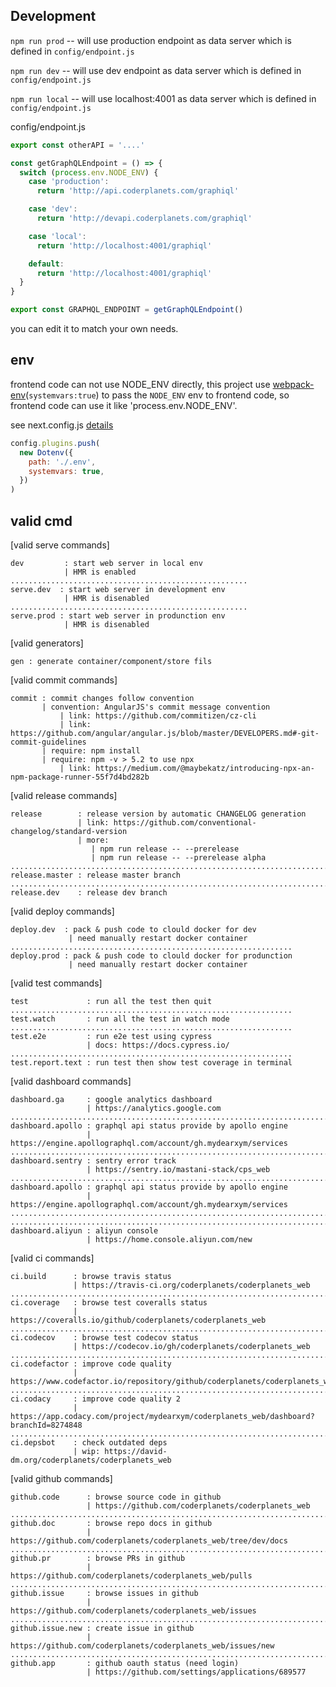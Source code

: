 ## Development

`npm run prod` -- will use production endpoint as data server which is defined in `config/endpoint.js`

`npm run dev` -- will use dev endpoint as data server which is defined in `config/endpoint.js`

`npm run local` -- will use localhost:4001 as data server which is defined in `config/endpoint.js`

config/endpoint.js

```js
export const otherAPI = '....'

const getGraphQLEndpoint = () => {
  switch (process.env.NODE_ENV) {
    case 'production':
      return 'http://api.coderplanets.com/graphiql'

    case 'dev':
      return 'http://devapi.coderplanets.com/graphiql'

    case 'local':
      return 'http://localhost:4001/graphiql'

    default:
      return 'http://localhost:4001/graphiql'
  }
}

export const GRAPHQL_ENDPOINT = getGraphQLEndpoint()
```

you can edit it to match your own needs.

## env

frontend code can not use NODE_ENV directly, this project use [webpack-env](https://github.com/mrsteele/dotenv-webpack)(`systemvars:true`) to pass the `NODE_ENV` env to frontend code, so frontend code can use it like 'process.env.NODE_ENV'.

see next.config.js [details](https://github.com/mydearxym/mastani_web/blob/dev/next.config.js#L56-L60)

```js
config.plugins.push(
  new Dotenv({
    path: './.env',
    systemvars: true,
  })
)
```

## valid cmd

[valid serve commands]

```
dev         : start web server in local env
            | HMR is enabled
.....................................................
serve.dev  : start web server in development env
            | HMR is disenabled
.....................................................
serve.prod : start web server in produnction env
            | HMR is disenabled
```

[valid generators]

```
gen : generate container/component/store fils
```

[valid commit commands]

```
commit : commit changes follow convention
       | convention: AngularJS's commit message convention
           | link: https://github.com/commitizen/cz-cli
           | link: https://github.com/angular/angular.js/blob/master/DEVELOPERS.md#-git-commit-guidelines
       | require: npm install
       | require: npm -v > 5.2 to use npx
           | link: https://medium.com/@maybekatz/introducing-npx-an-npm-package-runner-55f7d4bd282b
```

[valid release commands]

```
release        : release version by automatic CHANGELOG generation
               | link: https://github.com/conventional-changelog/standard-version
               | more:
                  | npm run release -- --prerelease
                  | npm run release -- --prerelease alpha
.................................................................................
release.master : release master branch
.................................................................................
release.dev    : release dev branch
```

[valid deploy commands]

```
deploy.dev  : pack & push code to clould docker for dev
             | need manually restart docker container
...............................................................
deploy.prod : pack & push code to clould docker for produnction
             | need manually restart docker container
```

[valid test commands]

```
test             : run all the test then quit
...............................................................
test.watch       : run all the test in watch mode
...............................................................
test.e2e         : run e2e test using cypress
                 | docs: https://docs.cypress.io/
...............................................................
test.report.text : run test then show test coverage in terminal
```

[valid dashboard commands]

```
dashboard.ga     : google analytics dashboard
                 | https://analytics.google.com
.................................................................................
dashboard.apollo : graphql api status provide by apollo engine
                 | https://engine.apollographql.com/account/gh.mydearxym/services
.................................................................................
dashboard.sentry : sentry error track
                 | https://sentry.io/mastani-stack/cps_web
.................................................................................
dashboard.apollo : graphql api status provide by apollo engine
                 | https://engine.apollographql.com/account/gh.mydearxym/services
.................................................................................
.................................................................................
dashboard.aliyun : aliyun console
                 | https://home.console.aliyun.com/new
```

[valid ci commands]

```
ci.build      : browse travis status
              | https://travis-ci.org/coderplanets/coderplanets_web
..........................................................................
ci.coverage   : browse test coveralls status
              | https://coveralls.io/github/coderplanets/coderplanets_web
..........................................................................
ci.codecov    : browse test codecov status
              | https://codecov.io/gh/coderplanets/coderplanets_web
..........................................................................
ci.codefactor : improve code quality
              | https://www.codefactor.io/repository/github/coderplanets/coderplanets_web
..........................................................................
ci.codacy     : improve code quality 2
              | https://app.codacy.com/project/mydearxym/coderplanets_web/dashboard?branchId=8274848
..........................................................................
ci.depsbot    : check outdated deps
              | wip: https://david-dm.org/coderplanets/coderplanets_web
```

[valid github commands]

```
github.code      : browse source code in github
                 | https://github.com/coderplanets/coderplanets_web
....................................................................................
github.doc       : browse repo docs in github
                 | https://github.com/coderplanets/coderplanets_web/tree/dev/docs
....................................................................................
github.pr        : browse PRs in github
                 | https://github.com/coderplanets/coderplanets_web/pulls
....................................................................................
github.issue     : browse issues in github
                 | https://github.com/coderplanets/coderplanets_web/issues
....................................................................................
github.issue.new : create issue in github
                 | https://github.com/coderplanets/coderplanets_web/issues/new
....................................................................................
github.app       : github oauth status (need login)
                 | https://github.com/settings/applications/689577
```

